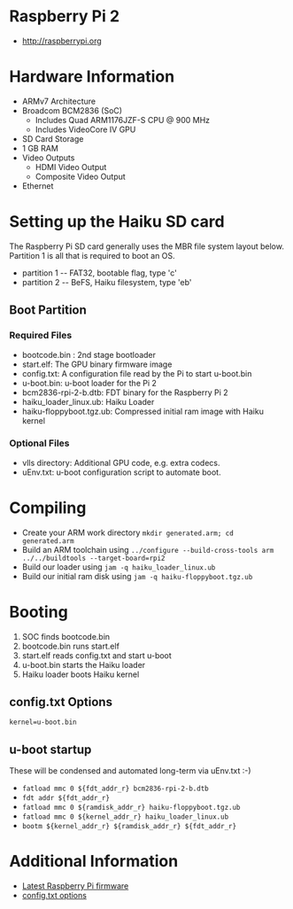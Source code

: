 # Raspberry Pi 2
* http://raspberrypi.org

# Hardware Information

* ARMv7 Architecture
* Broadcom BCM2836 (SoC)
  * Includes Quad ARM1176JZF-S CPU @ 900 MHz
  * Includes VideoCore IV GPU
* SD Card Storage
* 1 GB RAM
* Video Outputs
  * HDMI Video Output
  * Composite Video Output
* Ethernet

# Setting up the Haiku SD card

The Raspberry Pi SD card generally uses the MBR file system layout below. Partition 1 is all that is required to boot an OS.

*  partition 1 -- FAT32, bootable flag, type 'c'
*  partition 2 -- BeFS, Haiku filesystem, type 'eb'

## Boot Partition

### Required Files

*  bootcode.bin : 2nd stage bootloader
*  start.elf: The GPU binary firmware image
*  config.txt: A configuration file read by the Pi to start u-boot.bin
*  u-boot.bin: u-boot loader for the Pi 2
*  bcm2836-rpi-2-b.dtb: FDT binary for the Raspberry Pi 2
*  haiku_loader_linux.ub: Haiku Loader
*  haiku-floppyboot.tgz.ub: Compressed initial ram image with Haiku kernel

### Optional Files

*  vlls directory: Additional GPU code, e.g. extra codecs.
*  uEnv.txt: u-boot configuration script to automate boot.

# Compiling

*  Create your ARM work directory `mkdir generated.arm; cd generated.arm`
*  Build an ARM toolchain using `../configure --build-cross-tools arm ../../buildtools --target-board=rpi2`
*  Build our loader using `jam -q haiku_loader_linux.ub`
*  Build our initial ram disk using `jam -q haiku-floppyboot.tgz.ub`

# Booting

1. SOC finds bootcode.bin
2. bootcode.bin runs start.elf
3. start.elf reads config.txt and start u-boot
4. u-boot.bin starts the Haiku loader
5. Haiku loader boots Haiku kernel

## config.txt Options

    kernel=u-boot.bin

## u-boot startup

These will be condensed and automated long-term via uEnv.txt :-)

* `fatload mmc 0 ${fdt_addr_r} bcm2836-rpi-2-b.dtb`
* `fdt addr ${fdt_addr_r}`
* `fatload mmc 0 ${ramdisk_addr_r} haiku-floppyboot.tgz.ub`
* `fatload mmc 0 ${kernel_addr_r} haiku_loader_linux.ub`
* `bootm ${kernel_addr_r} ${ramdisk_addr_r} ${fdt_addr_r}`

# Additional Information

* [Latest Raspberry Pi firmware](http://github.com/raspberrypi/firmware/tree/master/boot)
* [config.txt options](http://www.elinux.org/RPiconfig)


